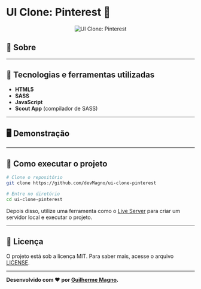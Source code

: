 # UI Clone: Pinterest 📌
<p align="center">
<img src="https://i.imgur.com/k6c7oIW.png" alt="UI Clone: Pinterest" title="UI Clone: Pinterest">
</p>

## 📖 Sobre   

---

## 🚀 Tecnologias e ferramentas utilizadas
- **HTML5**
- **SASS**
- **JavaScript**
- **Scout App** (compilador de SASS)

---

## 🖥️ Demonstração

---

## 🔧 Como executar o projeto

```bash
# Clone o repositório
git clone https://github.com/devMagno/ui-clone-pinterest

# Entre no diretório
cd ui-clone-pinterest
```
Depois disso, utilize uma ferramenta como o [Live Server](https://marketplace.visualstudio.com/items?itemName=ritwickdey.LiveServer) para criar um servidor local e executar o projeto.

---

## 📝 Licença

O projeto está sob a licença MIT. Para saber mais, acesse o arquivo [LICENSE](https://github.com/devMagno/ui-clone-pinterest/blob/main/LICENSE).

---
**Desenvolvido com ❤️ por [Guilherme Magno](https://github.com/devmagno/).**

